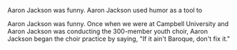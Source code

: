 
Aaron Jackson was funny. 
Aaron Jackson used humor as a tool to 


Aaron Jackson was funny. 
Once when we were at Campbell University and Aaron Jackson was conducting the 300-member youth choir, Aaron Jackson began the choir practice by saying, "If it ain't Baroque, don't fix it."